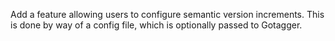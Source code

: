 Add a feature allowing users
to configure semantic version increments.
This is done by way of a config file,
which is optionally passed to Gotagger.
